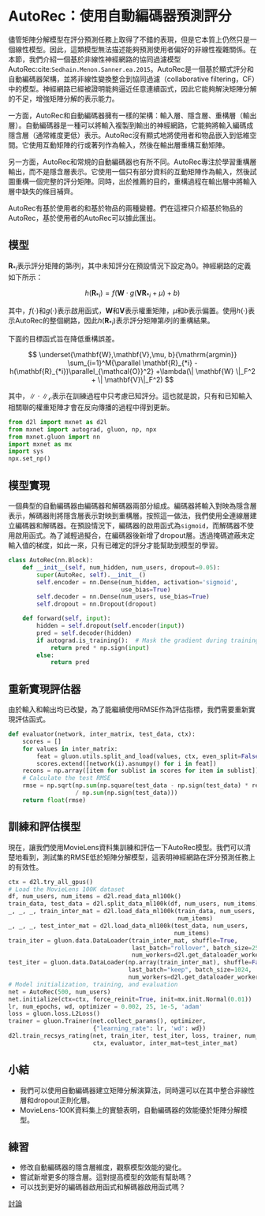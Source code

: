 # AutoRec：使用自動編碼器預測評分

儘管矩陣分解模型在評分預測任務上取得了不錯的表現，但是它本質上仍然只是一個線性模型。因此，這類模型無法描述能夠預測使用者偏好的非線性複雜關係。在本節，我們介紹一個基於非線性神經網路的協同過濾模型AutoRec:cite:`Sedhain.Menon.Sanner.ea.2015`。AutoRec是一個基於顯式評分和自動編碼器架構，並將非線性變換整合到協同過濾（collaborative filtering，CF）中的模型。神經網路已經被證明能夠逼近任意連續函式，因此它能夠解決矩陣分解的不足，增強矩陣分解的表示能力。

一方面，AutoRec和自動編碼器擁有一樣的架構：輸入層、隱含層、重構層（輸出層）。自動編碼器是一種可以將輸入複製到輸出的神經網路，它能夠將輸入編碼成隱含層（通常維度更低）表示。AutoRec沒有顯式地將使用者和物品嵌入到低維空間。它使用互動矩陣的行或著列作為輸入，然後在輸出層重構互動矩陣。

另一方面，AutoRec和常規的自動編碼器也有所不同。AutoRec專注於學習重構層輸出，而不是隱含層表示。它使用一個只有部分資料的互動矩陣作為輸入，然後試圖重構一個完整的評分矩陣。同時，出於推薦的目的，重構過程在輸出層中將輸入層中缺失的條目補齊。

AutoRec有基於使用者的和基於物品的兩種變體。們在這裡只介紹基於物品的AutoRec，基於使用者的AutoRec可以據此匯出。

## 模型

$\mathbf{R}_{*i}$表示評分矩陣的第$i$列，其中未知評分在預設情況下設定為0。神經網路的定義如下所示：

$$
h(\mathbf{R}_{*i}) = f(\mathbf{W} \cdot g(\mathbf{V} \mathbf{R}_{*i} + \mu) + b)
$$

其中，$f(\cdot)$和$g(\cdot)$表示啟用函式，$\mathbf{W}$和$\mathbf{V}$表示權重矩陣，$\mu$和$b$表示偏置。使用$h( \cdot )$表示AutoRec的整個網路，因此$h(\mathbf{R}_{*i})$表示評分矩陣第$i$列的重構結果。

下面的目標函式旨在降低重構誤差。

$$
\underset{\mathbf{W},\mathbf{V},\mu, b}{\mathrm{argmin}} \sum_{i=1}^M{\parallel \mathbf{R}_{*i} - h(\mathbf{R}_{*i})\parallel_{\mathcal{O}}^2} +\lambda(\| \mathbf{W} \|_F^2 + \| \mathbf{V}\|_F^2)
$$

其中，$\| \cdot \|_{\mathcal{O}}$表示在訓練過程中只考慮已知評分。這也就是說，只有和已知輸入相關聯的權重矩陣才會在反向傳播的過程中得到更新。

```python
from d2l import mxnet as d2l
from mxnet import autograd, gluon, np, npx
from mxnet.gluon import nn
import mxnet as mx
import sys
npx.set_np()
```

## 模型實現

一個典型的自動編碼器由編碼器和解碼器兩部分組成。編碼器將輸入對映為隱含層表示，解碼器則將隱含層表示對映到重構層。按照這一做法，我們使用全連線層建立編碼器和解碼器。在預設情況下，編碼器的啟用函式為`sigmoid`，而解碼器不使用啟用函式。為了減輕過擬合，在編碼器後新增了dropout層。透過掩碼遮蔽未定輸入值的梯度，如此一來，只有已確定的評分才能幫助到模型的學習。

```python
class AutoRec(nn.Block):
    def __init__(self, num_hidden, num_users, dropout=0.05):
        super(AutoRec, self).__init__()
        self.encoder = nn.Dense(num_hidden, activation='sigmoid',
                                use_bias=True)
        self.decoder = nn.Dense(num_users, use_bias=True)
        self.dropout = nn.Dropout(dropout)

    def forward(self, input):
        hidden = self.dropout(self.encoder(input))
        pred = self.decoder(hidden)
        if autograd.is_training():  # Mask the gradient during training
            return pred * np.sign(input)
        else:
            return pred
```

## 重新實現評估器

由於輸入和輸出均已改變，為了能繼續使用RMSE作為評估指標，我們需要重新實現評估函式。

```python
def evaluator(network, inter_matrix, test_data, ctx):
    scores = []
    for values in inter_matrix:
        feat = gluon.utils.split_and_load(values, ctx, even_split=False)
        scores.extend([network(i).asnumpy() for i in feat])
    recons = np.array([item for sublist in scores for item in sublist])
    # Calculate the test RMSE
    rmse = np.sqrt(np.sum(np.square(test_data - np.sign(test_data) * recons))
                   / np.sum(np.sign(test_data)))
    return float(rmse)
```

## 訓練和評估模型

現在，讓我們使用MovieLens資料集訓練和評估一下AutoRec模型。我們可以清楚地看到，測試集的RMSE低於矩陣分解模型，這表明神經網路在評分預測任務上的有效性。

```python
ctx = d2l.try_all_gpus()
# Load the MovieLens 100K dataset
df, num_users, num_items = d2l.read_data_ml100k()
train_data, test_data = d2l.split_data_ml100k(df, num_users, num_items)
_, _, _, train_inter_mat = d2l.load_data_ml100k(train_data, num_users,
                                                num_items)
_, _, _, test_inter_mat = d2l.load_data_ml100k(test_data, num_users,
                                               num_items)
train_iter = gluon.data.DataLoader(train_inter_mat, shuffle=True,
                                   last_batch="rollover", batch_size=256,
                                   num_workers=d2l.get_dataloader_workers())
test_iter = gluon.data.DataLoader(np.array(train_inter_mat), shuffle=False,
                                  last_batch="keep", batch_size=1024,
                                  num_workers=d2l.get_dataloader_workers())
# Model initialization, training, and evaluation
net = AutoRec(500, num_users)
net.initialize(ctx=ctx, force_reinit=True, init=mx.init.Normal(0.01))
lr, num_epochs, wd, optimizer = 0.002, 25, 1e-5, 'adam'
loss = gluon.loss.L2Loss()
trainer = gluon.Trainer(net.collect_params(), optimizer,
                        {"learning_rate": lr, 'wd': wd})
d2l.train_recsys_rating(net, train_iter, test_iter, loss, trainer, num_epochs,
                        ctx, evaluator, inter_mat=test_inter_mat)
```

## 小結

* 我們可以使用自動編碼器建立矩陣分解演算法，同時還可以在其中整合非線性層和dropout正則化層。
* MovieLens-100K資料集上的實驗表明，自動編碼器的效能優於矩陣分解模型。

## 練習

* 修改自動編碼器的隱含層維度，觀察模型效能的變化。
* 嘗試新增更多的隱含層。這對提高模型的效能有幫助嗎？
* 可以找到更好的編碼器啟用函式和解碼器啟用函式嗎？

[討論](https://discuss.d2l.ai/t/401)
